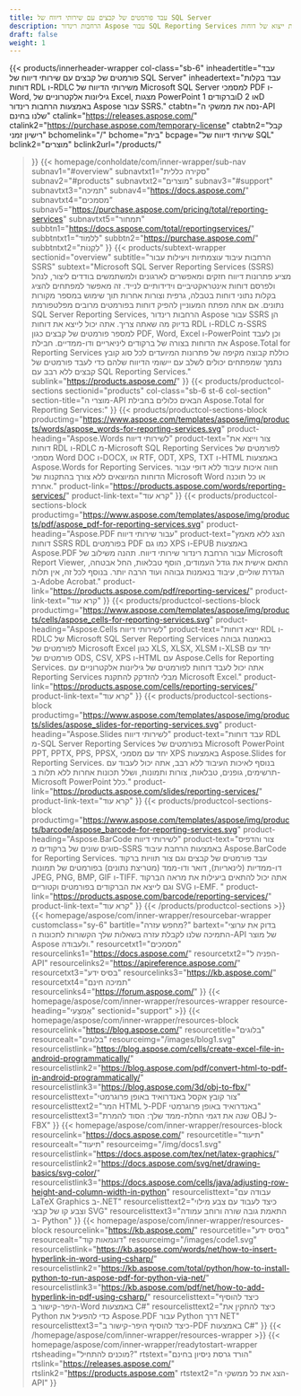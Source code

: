 ```yaml
---
title: עבד פורמטים של קבצים עם שירותי דיווח של SQL Server
description: הרחבות רינדור Aspose עבור SQL Reporting Services מאפשרות ייצוא של דוחות RDL ו-RDLC לפורמטים של PDF, Word, Excel, PowerPoint ותמונות ברקוד.
draft: false
weight: 1
---
```

{{< products/innerheader-wrapper col-class="sb-6"
  inheadertitle="עבד פורמטים של קבצים עם שירותי דיווח של SQL Server"
  inheadertext="עבד בקלות דוחות RDL ו-RDLC משירותי הדיווח של Microsoft SQL Server למסמכי PDF ו-Word, גיליונות אלקטרוניים של Excel, מצגות PowerPoint וברקודים 1D או 2D באמצעות הרחבות רינדור Aspose עבור SSRS."
  ctabtn="נסה את ממשקי ה-API שלנו בחינם"
  ctalink="https://releases.aspose.com/"
  ctalink2="https://purchase.aspose.com/temporary-license"
  ctabtn2="קבל רישיון זמני"
  bchomelink="/"
  bchome="בית"
  bcpage="שירותי דיווח של SQL"
  bclink2="מוצרים"
  bclink2url="/products/"
  >}}
  {{< homepage/conholdate/com/inner-wrapper/sub-nav 
subnav1="#overview"
subnavtxt1="סקירה כללית" 
subnav2="#products"
subnavtxt2="מוצרים" 
subnav3="#support"
subnavtxt3="תמיכה" 
subnav4="https://docs.aspose.com/"
subnavtxt4="מסמכים" 
subnav5="https://purchase.aspose.com/pricing/total/reporting-services"
subnavtxt5="תמחור" 
subbtn1="https://docs.aspose.com/total/reportingservices/"
subbtntxt1="לִלמוֹד"
subbtn2="https://purchase.aspose.com/"
subbtntxt2="לִקְנוֹת"
>}}
   {{< products/subtext-wrapper
   sectionid="overview" 
   subtitle="הרחבות עיבוד עוצמתיות ויעילות עבור SSRS"
   subtext="Microsoft SQL Server Reporting Services (SSRS) מציע פתרונות דיווח חזקים ומאפשרים לארגונים ולמשתמשים בודדים ליצור, לנהל ולפרסם דוחות אינטראקטיביים וידידותיים לנייד. זה מאפשר למפתחים להציג בקלות נתוני דוחות בטבלה, גרפית וצורות אחרות תוך שימוש במספר מקורות נתונים. אם אתה מפתח המעוניין להפיק דוחות בפורמטים מרובים מפלטפורמת SQL Server Reporting Services, הרחבות רינדור Aspose עבור SSRS הן בדיוק מה שאתה צריך. אתה יכול לייצא את דוחות RDL ו-RDLC מ-SSRS למספר פורמטים של קבצים כגון PDF, Word, Excel ו-PowerPoint וכן לעבד את הדוחות בצורה של ברקודים ליניאריים ודו-ממדיים. חבילת Aspose.Total for Reporting Services כוללת קבוצה מקיפה של פתרונות המיועדים לכל סוג קובץ נתמך שמפתחים יכולים לשלב עם יישומי הדיווח שלהם כדי לעבד פורמטים של קבצים ללא רבב עם SQL Reporting Services."
   sublink="https://products.aspose.com/"
   >}} 
{{< products/productcol-sections
sectionid="products" 
col-class="sb-6 st-6 col-section"
section-title="מוצרי ה-API הבאים כלולים בחבילת Aspose.Total for Reporting Services:"
>}}
{{< products/productcol-sections-block
productimg="https://www.aspose.com/templates/aspose/img/products/words/aspose_words-for-reporting-services.svg"
product-heading="Aspose.Words לשירותי דיווח"
product-text="צור וייצא את דוחות RDL ו-RDLC מ-Microsoft SQL Reporting Services לפורמטים של מסמכי Word DOC ו-DOCX, או RTF, ODT, XPS, TXT ו-HTML באמצעות Aspose.Words for Reporting Services. חווה איכות עיבוד ללא דופי עבור הדוחות המיוצאים ללא צורך בהתקנות של Microsoft Word או כל תוכנה אחרת."
product-link="https://products.aspose.com/words/reporting-services/"
product-link-text="קרא עוד"
>}}
{{< products/productcol-sections-block
productimg="https://www.aspose.com/templates/aspose/img/products/pdf/aspose_pdf-for-reporting-services.svg"
product-heading="Aspose.PDF עבור שירותי דיווח"
product-text="הצג ללא מאמץ דוחות SSRS RDL בפורמטים PDF כמו גם XPS ו-EPUB באמצעות Aspose.PDF עבור הרחבת רינדור שירותי דיווח. תהנה משילוב של Microsoft Report Viewer, התאם אישית את גודל העמודים, הוסף טבלאות, החל אבטחה, הגדרת שוליים, עיבוד בנאמנות גבוהה ועוד הרבה יותר. בנוסף לכל זה, אין תלות ב-Adobe Acrobat."
product-link="https://products.aspose.com/pdf/reporting-services/"
product-link-text="קרא עוד"
>}}
{{< products/productcol-sections-block
productimg="https://www.aspose.com/templates/aspose/img/products/cells/aspose_cells-for-reporting-services.svg"
product-heading="Aspose.Cells לשירותי דיווח"
product-text="ייצא דוחות RDL ו-RDLC של Microsoft SQL Server Reporting Services בנאמנות גבוהה לפורמטים של Microsoft Excel כגון XLS, XLSX, XLSM ו-XLSB יחד עם פורמטים של ODS, CSV, XPS ו-HTML עם Aspose.Cells for Reporting Services. אתה יכול לעבד דוחות לפורמטים של גיליונות אלקטרוניים עם Reporting Services מבלי להזדקק להתקנת Microsoft Excel."
product-link="https://products.aspose.com/cells/reporting-services/"
product-link-text="קרא עוד"
>}}
{{< products/productcol-sections-block
productimg="https://www.aspose.com/templates/aspose/img/products/slides/aspose_slides-for-reporting-services.svg"
product-heading="Aspose.Slides לשירותי דיווח"
product-text="עבד דוחות RDL מ-SQL Server Reporting Services בפורמטים של Microsoft PowerPoint PPT, PPTX, PPS, PPSX, יחד עם מסמכי XPS באמצעות Aspose.Slides for Reporting Services. בנוסף לאיכות העיבוד ללא רבב, אתה יכול לעבוד עם תרשימים, גופנים, טבלאות, צורות ותמונות, ושלל תכונות אחרות ללא תלות ב-Microsoft PowerPoint כלל."
product-link="https://products.aspose.com/slides/reporting-services/"
product-link-text="קרא עוד"
>}}
{{< products/productcol-sections-block
productimg="https://www.aspose.com/templates/aspose/img/products/barcode/aspose_barcode-for-reporting-services.svg"
product-heading="Aspose.BarCode לשירותי דיווח"
product-text="צור והדפיס סוגים שונים של ברקודים מ-SSRS באמצעות הרחבת עיבוד Aspose.BarCode for Reporting Services. עבד פורמטים של קבצים וגם צור תוויות ברקוד דו-ממדיות (לינאריות), דואר ודו-ממד (מטריצת נתונים) בפורמטים של תמונות JPEG, PNG, BMP, GIF ו-TIFF. אתה יכול להתאים ביעילות את מראה הברקוד וגם לייצא את הברקודים בפורמטים וקטוריים SVG ו-EMF. "
product-link="https://products.aspose.com/barcode/reporting-services/"
product-link-text="קרא עוד"
>}} 
{{< /products/productcol-sections >}}
{{< homepage/aspose/com/inner-wrapper/resourcebar-wrapper
customclass="sy-6"
bartitle="מחפש עזרה?"
bartext="בדוק את ערוצי התמיכה שלנו לקבלת עזרה בשאלות שלך הקשורות לתכונות ה-API של מוצר Aspose ולעבודה."
resourcetxt1="מסמכים"
resourcelinks1="https://docs.aspose.com/"
resourcetxt2="הפניה ל-API"
resourcelinks2="https://apireference.aspose.com/"
resourcetxt3="בסיס ידע"
resourcelinks3="https://kb.aspose.com/"
resourcetxt4="תמיכה חינם"
resourcelinks4="https://forum.aspose.com/"
>}}
{{< homepage/aspose/com/inner-wrapper/resources-wrapper
resource-heading="אֶמְצָעִי"
sectionid="support" >}}
{{< homepage/aspose/com/inner-wrapper/resources-block
resourcelink="https://blog.aspose.com/"
resourcetitle="בלוגים"
resourcealt="בלוגים"
resourceimg="/images/blog1.svg"
resourcelistlink="https://blog.aspose.com/cells/create-excel-file-in-android-programmatically/"
resourcelistlink2="https://blog.aspose.com/pdf/convert-html-to-pdf-in-android-programmatically/"
resourcelistlink3="https://blog.aspose.com/3d/obj-to-fbx/"
resourcelisttext="צור קובץ אקסל באנדרואיד באופן פרוגרמטי"
resourcelisttext2="המר HTML ל-PDF באנדרואיד באופן פרוגרמטי"
resourcelisttext3="שנה את דגמי התלת-ממד שלך: הסוד להמרת OBJ ל-FBX"
>}}
{{< homepage/aspose/com/inner-wrapper/resources-block
resourcelink="https://docs.aspose.com/"
resourcetitle="תיעוד"
resourcealt="תיעוד"
resourceimg="/img/docs1.svg"
resourcelistlink="https://docs.aspose.com/tex/net/latex-graphics/"
resourcelistlink2="https://docs.aspose.com/svg/net/drawing-basics/svg-color/"
resourcelistlink3="https://docs.aspose.com/cells/java/adjusting-row-height-and-column-width-in-python"
resourcelisttext="עבודה עם LaTeX Graphics ב-.NET"
resourcelisttext2="כיצד לעבוד עם צבע מילוי וצבע קו של קבצי SVG"
resourcelisttext3="התאמת גובה שורה ורוחב עמודה ב- Python"
>}}
{{< homepage/aspose/com/inner-wrapper/resources-block
resourcelink="https://kb.aspose.com/"
resourcetitle="בסיס ידע"
resourcealt="דוגמאות קוד"
resourceimg="/images/code1.svg"
resourcelistlink="https://kb.aspose.com/words/net/how-to-insert-hyperlink-in-word-using-csharp/"
resourcelistlink2="https://kb.aspose.com/total/python/how-to-install-python-to-run-aspose-pdf-for-python-via-net/"
resourcelistlink3="https://kb.aspose.com/pdf/net/how-to-add-hyperlink-in-pdf-using-csharp/"
resourcelisttext="כיצד להוסיף היפר-קישור ב-Word באמצעות C#"
resourcelisttext2="כיצד להתקין את Python כדי להפעיל את Aspose.PDF עבור Python דרך NET"
resourcelisttext3="כיצד להוסיף היפר-קישור ב-PDF באמצעות C#"
>}}
{{< /homepage/aspose/com/inner-wrapper/resources-wrapper >}}
{{< homepage/aspose/com/inner-wrapper/readytostart-wrapper
rtsheading="מוכנים להתחיל?"
rtstext="הורד גרסת ניסיון בחינם"
rtslink="https://releases.aspose.com/"
rtslink2="https://products.aspose.com"
rtstext2="הצג את כל ממשקי ה-API"
>}}
